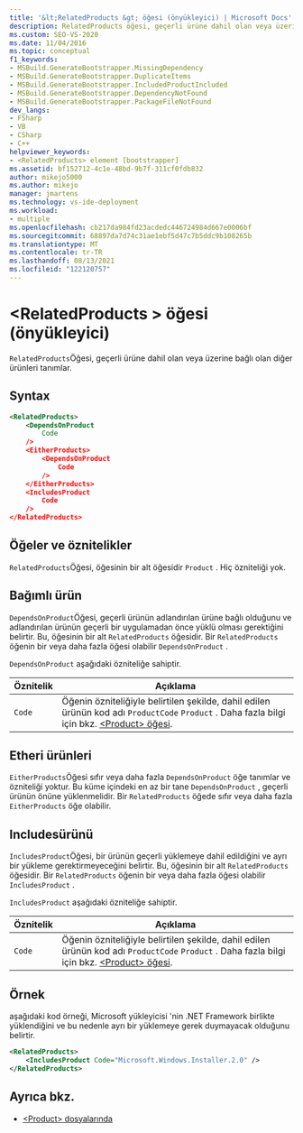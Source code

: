 ```yaml
---
title: '&lt;RelatedProducts &gt; öğesi (önyükleyici) | Microsoft Docs'
description: RelatedProducts öğesi, geçerli ürüne dahil olan veya üzerine bağlı olan diğer ürünleri tanımlar.
ms.custom: SEO-VS-2020
ms.date: 11/04/2016
ms.topic: conceptual
f1_keywords:
- MSBuild.GenerateBootstrapper.MissingDependency
- MSBuild.GenerateBootstrapper.DuplicateItems
- MSBuild.GenerateBootstrapper.IncludedProductIncluded
- MSBuild.GenerateBootstrapper.DependencyNotFound
- MSBuild.GenerateBootstrapper.PackageFileNotFound
dev_langs:
- FSharp
- VB
- CSharp
- C++
helpviewer_keywords:
- <RelatedProducts> element [bootstrapper]
ms.assetid: bf152712-4c1e-48bd-9b7f-311cf0fdb832
author: mikejo5000
ms.author: mikejo
manager: jmartens
ms.technology: vs-ide-deployment
ms.workload:
- multiple
ms.openlocfilehash: cb217da984fd23acdedc446724984d667e0006bf
ms.sourcegitcommit: 68897da7d74c31ae1ebf5d47c7b5ddc9b108265b
ms.translationtype: MT
ms.contentlocale: tr-TR
ms.lasthandoff: 08/13/2021
ms.locfileid: "122120757"
---
```

# <a name="ltrelatedproductsgt-element-bootstrapper"></a>&lt;RelatedProducts &gt; öğesi (önyükleyici)
`RelatedProducts`Öğesi, geçerli ürüne dahil olan veya üzerine bağlı olan diğer ürünleri tanımlar.

## <a name="syntax"></a>Syntax

```xml
<RelatedProducts>
    <DependsOnProduct
        Code
    />
    <EitherProducts>
        <DependsOnProduct
            Code
        />
    </EitherProducts>
    <IncludesProduct
        Code
    />
</RelatedProducts>
```

## <a name="elements-and-attributes"></a>Öğeler ve öznitelikler
 `RelatedProducts`Öğesi, öğesinin bir alt öğesidir `Product` . Hiç özniteliği yok.

## <a name="dependsonproduct"></a>Bağımlı ürün
 `DependsOnProduct`Öğesi, geçerli ürünün adlandırılan ürüne bağlı olduğunu ve adlandırılan ürünün geçerli bir uygulamadan önce yüklü olması gerektiğini belirtir. Bu, öğesinin bir alt `RelatedProducts` öğesidir. Bir `RelatedProducts` öğenin bir veya daha fazla öğesi olabilir `DependsOnProduct` .

 `DependsOnProduct` aşağıdaki özniteliğe sahiptir.

|Öznitelik|Açıklama|
|---------------|-----------------|
|`Code`|Öğenin özniteliğiyle belirtilen şekilde, dahil edilen ürünün kod adı `ProductCode` `Product` . Daha fazla bilgi için bkz. [ \<Product> öğesi](../deployment/product-element-bootstrapper.md).|

## <a name="eitherproducts"></a>Etheri ürünleri
 `EitherProducts`Öğesi sıfır veya daha fazla `DependsOnProduct` öğe tanımlar ve özniteliği yoktur. Bu küme içindeki en az bir tane `DependsOnProduct` , geçerli ürünün önüne yüklenmelidir. Bir `RelatedProducts` öğede sıfır veya daha fazla `EitherProducts` öğe olabilir.

## <a name="includesproduct"></a>Includesürünü
 `IncludesProduct`Öğesi, bir ürünün geçerli yüklemeye dahil edildiğini ve ayrı bir yükleme gerektirmeyeceğini belirtir. Bu, öğesinin bir alt `RelatedProducts` öğesidir. Bir `RelatedProducts` öğenin bir veya daha fazla öğesi olabilir `IncludesProduct` .

 `IncludesProduct` aşağıdaki özniteliğe sahiptir.

|Öznitelik|Açıklama|
|---------------|-----------------|
|`Code`|Öğenin özniteliğiyle belirtilen şekilde, dahil edilen ürünün kod adı `ProductCode` `Product` . Daha fazla bilgi için bkz. [ \<Product> öğesi](../deployment/product-element-bootstrapper.md).|

## <a name="example"></a>Örnek
 aşağıdaki kod örneği, Microsoft yükleyicisi 'nin .NET Framework birlikte yüklendiğini ve bu nedenle ayrı bir yüklemeye gerek duymayacak olduğunu belirtir.

```xml
<RelatedProducts>
    <IncludesProduct Code="Microsoft.Windows.Installer.2.0" />
</RelatedProducts>
```

## <a name="see-also"></a>Ayrıca bkz.
- [\<Product> dosyalarında](../deployment/product-element-bootstrapper.md)